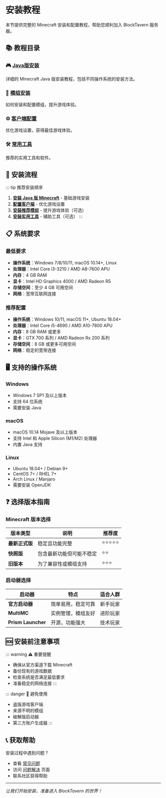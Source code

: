 # 安装教程

本节提供完整的 Minecraft 安装和配置教程，帮助您顺利加入 BlockTavern 服务器。

## 📚 教程目录

### 🎮 [Java版安装](./java-edition)
详细的 Minecraft Java 版安装教程，包括不同操作系统的安装方法。

### 🔧 [模组安装](./mods)
如何安装和配置模组，提升游戏体验。

### ⚙️ [客户端配置](./client-config)
优化游戏设置，获得最佳游戏体验。

### 🛠️ [常用工具](./useful-tools)
推荐的实用工具和软件。

## 🎯 安装流程

::: tip 推荐安装顺序
1. **[安装 Java 版 Minecraft](./java-edition)** - 基础游戏安装
2. **[配置客户端](./client-config)** - 优化游戏设置  
3. **[安装推荐模组](./mods)** - 提升游戏体验（可选）
4. **[安装实用工具](./useful-tools)** - 辅助工具（可选）
:::

## 📋 系统要求

### 最低要求
- **操作系统**：Windows 7/8/10/11, macOS 10.14+, Linux
- **处理器**：Intel Core i3-3210 / AMD A8-7600 APU
- **内存**：4 GB RAM
- **显卡**：Intel HD Graphics 4000 / AMD Radeon R5
- **存储空间**：至少 4 GB 可用空间
- **网络**：宽带互联网连接

### 推荐配置
- **操作系统**：Windows 10/11, macOS 11+, Ubuntu 18.04+
- **处理器**：Intel Core i5-4690 / AMD A10-7800 APU
- **内存**：8 GB RAM 或更多
- **显卡**：GTX 700 系列 / AMD Radeon Rx 200 系列
- **存储空间**：8 GB 或更多可用空间
- **网络**：稳定的宽带连接

## 🖥️ 支持的操作系统

### Windows
- Windows 7 SP1 及以上版本
- 支持 64 位系统
- 需要安装 Java

### macOS  
- macOS 10.14 Mojave 及以上版本
- 支持 Intel 和 Apple Silicon (M1/M2) 处理器
- 内置 Java 支持

### Linux
- Ubuntu 18.04+ / Debian 9+
- CentOS 7+ / RHEL 7+
- Arch Linux / Manjaro
- 需要安装 OpenJDK

## ❓ 选择版本指南

### Minecraft 版本选择
| 版本类型 | 说明 | 推荐度 |
|----------|------|--------|
| **最新正式版** | 稳定且功能完整 | ⭐⭐⭐⭐⭐ |
| **快照版** | 包含最新功能但可能不稳定 | ⭐⭐ |
| **旧版本** | 为了兼容性或模组支持 | ⭐⭐⭐ |

### 启动器选择
| 启动器 | 特点 | 适合人群 |
|--------|------|----------|
| **官方启动器** | 简单易用，稳定可靠 | 新手玩家 |
| **MultiMC** | 实例管理，模组友好 | 进阶玩家 |
| **Prism Launcher** | 开源，功能强大 | 技术玩家 |

## 🆘 安装前注意事项

::: warning ⚠️ 重要提醒
- 确保从官方渠道下载 Minecraft
- 备份现有的游戏数据
- 检查系统是否满足最低要求
- 准备稳定的网络连接
:::

::: danger 🚫 避免使用
- 盗版游戏客户端
- 来源不明的模组
- 破解版启动器
- 第三方账户生成器
:::

## 📞 获取帮助

安装过程中遇到问题？

- 查看 [常见问题](/faq/technical)
- 访问 [问题解决](/troubleshooting/) 页面  
- 联系社区获得帮助

---

*让我们开始安装，准备进入 BlockTavern 的世界！* 